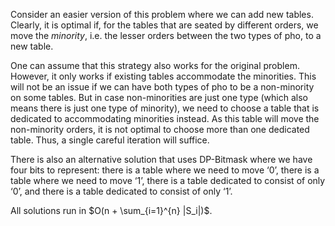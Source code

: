 Consider an easier version of this problem where we can add new tables. Clearly, it is optimal if, for the tables that are seated by different orders, we move the _minority_, i.e. the lesser orders between the two types of pho, to a new table.

One can assume that this strategy also works for the original problem. However, it only works if existing tables accommodate the minorities. This will not be an issue if we can have both types of pho to be a non-minority on some tables. But in case non-minorities are just one type (which also means there is just one type of minority), we need to choose a table that is dedicated to accommodating minorities instead. As this table will move the non-minority orders, it is not optimal to choose more than one dedicated table. Thus, a single careful iteration will suffice.

There is also an alternative solution that uses DP-Bitmask where we have four bits to represent: there is a table where we need to move ‘0’, there is a table where we need to move ‘1’, there is a table dedicated to consist of only ‘0’, and there is a table dedicated to consist of only ‘1’.

All solutions run in $O(n + \sum_{i=1}^{n} |S_i|)$.